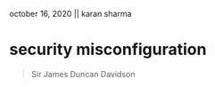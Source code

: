 october 16, 2020  ||    karan sharma

#   security misconfiguration
  
>   Sir James Duncan Davidson